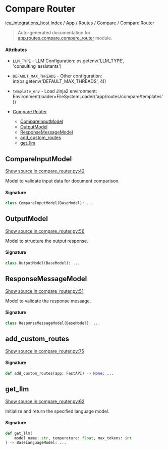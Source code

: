 # Compare Router

[ica_integrations_host Index](../../../README.md#ica_integrations_host-index) / [App](../../index.md#app) / [Routes](../index.md#routes) / [Compare](./index.md#compare) / Compare Router

> Auto-generated documentation for [app.routes.compare.compare_router](https://github.ibm.com/destiny/ica_integrations_host/blob/main/app/routes/compare/compare_router.py) module.

#### Attributes

- `LLM_TYPE` - LLM Configuration: os.getenv('LLM_TYPE', 'consulting_assistants')

- `DEFAULT_MAX_THREADS` - Other configuration: int(os.getenv('DEFAULT_MAX_THREADS', 4))

- `template_env` - Load Jinja2 environment: Environment(loader=FileSystemLoader('app/routes/compare/templates'))


- [Compare Router](#compare-router)
  - [CompareInputModel](#compareinputmodel)
  - [OutputModel](#outputmodel)
  - [ResponseMessageModel](#responsemessagemodel)
  - [add_custom_routes](#add_custom_routes)
  - [get_llm](#get_llm)

## CompareInputModel

[Show source in compare_router.py:42](https://github.ibm.com/destiny/ica_integrations_host/blob/main/app/routes/compare/compare_router.py#L42)

Model to validate input data for document comparison.

#### Signature

```python
class CompareInputModel(BaseModel): ...
```



## OutputModel

[Show source in compare_router.py:56](https://github.ibm.com/destiny/ica_integrations_host/blob/main/app/routes/compare/compare_router.py#L56)

Model to structure the output response.

#### Signature

```python
class OutputModel(BaseModel): ...
```



## ResponseMessageModel

[Show source in compare_router.py:51](https://github.ibm.com/destiny/ica_integrations_host/blob/main/app/routes/compare/compare_router.py#L51)

Model to validate the response message.

#### Signature

```python
class ResponseMessageModel(BaseModel): ...
```



## add_custom_routes

[Show source in compare_router.py:75](https://github.ibm.com/destiny/ica_integrations_host/blob/main/app/routes/compare/compare_router.py#L75)

#### Signature

```python
def add_custom_routes(app: FastAPI) -> None: ...
```



## get_llm

[Show source in compare_router.py:62](https://github.ibm.com/destiny/ica_integrations_host/blob/main/app/routes/compare/compare_router.py#L62)

Initialize and return the specified language model.

#### Signature

```python
def get_llm(
    model_name: str, temperature: float, max_tokens: int
) -> BaseLanguageModel: ...
```
